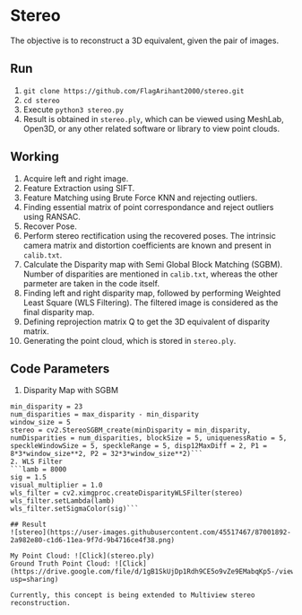 # Stereo

The objective is to reconstruct a 3D equivalent, given the pair of images.

## Run

1. ```git clone https://github.com/FlagArihant2000/stereo.git```
2. ```cd stereo```
3. Execute ```python3 stereo.py```
4. Result is obtained in ```stereo.ply```, which can be viewed using MeshLab, Open3D, or any other related software or library to view point clouds.

## Working

1. Acquire left and right image.
2. Feature Extraction using SIFT.
3. Feature Matching using Brute Force KNN and rejecting outliers.
4. Finding essential matrix of point correspondance and reject outliers using RANSAC.
5. Recover Pose.
6. Perform stereo rectification using the recovered poses. The intrinsic camera matrix and distortion coefficients are known and present in ```calib.txt```.
7. Calculate the Disparity map with Semi Global Block Matching (SGBM). Number of disparities are mentioned in ```calib.txt```, whereas the other parmeter are taken in the code itself.
8. Finding left and right disparity map, followed by performing Weighted Least Square (WLS Filtering). The filtered image is considered as the final disparity map.
9. Defining reprojection matrix Q to get the 3D equivalent of disparity matrix.
10. Generating the point cloud, which is stored in ```stereo.ply```.

## Code Parameters

1. Disparity Map with SGBM
```max_disparity = 199
min_disparity = 23
num_disparities = max_disparity - min_disparity
window_size = 5
stereo = cv2.StereoSGBM_create(minDisparity = min_disparity, numDisparities = num_disparities, blockSize = 5, uniquenessRatio = 5, speckleWindowSize = 5, speckleRange = 5, disp12MaxDiff = 2, P1 = 8*3*window_size**2, P2 = 32*3*window_size**2)```
2. WLS Filter
```lamb = 8000
sig = 1.5
visual_multiplier = 1.0
wls_filter = cv2.ximgproc.createDisparityWLSFilter(stereo)
wls_filter.setLambda(lamb)
wls_filter.setSigmaColor(sig)```

## Result
![stereo](https://user-images.githubusercontent.com/45517467/87001892-2a982e80-c1d6-11ea-9f7d-9b4716ce4f38.png)

My Point Cloud: ![Click](stereo.ply)
Ground Truth Point Cloud: ![Click](https://drive.google.com/file/d/1gB1SkUjDp1Rdh9CE5o9vZe9EMabqKp5-/view?usp=sharing)

Currently, this concept is being extended to Multiview stereo reconstruction.

